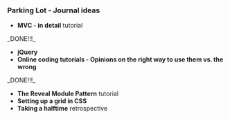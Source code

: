 ### Parking Lot - Journal ideas

* **MVC - in detail** tutorial
<!-- * **Week 4 was the first time it became difficult to touch every part of assignments** -->_DONE!!!_
* **jQuery**
* **Online coding tutorials - Opinions on the right way to use them vs. the wrong**
<!-- * **The Box Model** --> _DONE!!!_
* **The Reveal Module Pattern** tutorial
* **Setting up a grid in CSS**
* **Taking a halftime** retrospective
